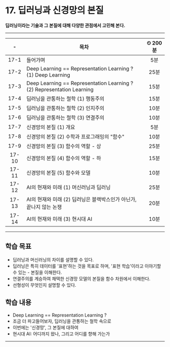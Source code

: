 # 17. 딥러닝과 신경망의 본질

**딥러닝이라는 기술과 그 본질에 대해 다양한 관점에서 고민해 본다.**

---

|-|목차|⏲ 200분|
|:---:|---|:---:|
|17-1| 들어가며 | 5분|
|17-2| Deep Learning == Representation Learning ? (1) Deep Learning | 25분|
|17-3| Deep Learning == Representation Learning ? (2) Representation Learning | 15분|
|17-4| 딥러닝을 관통하는 철학 (1) 행동주의 | 15분|
|17-5| 딥러닝을 관통하는 철학 (2) 인지주의 | 10분|
|17-6| 딥러닝을 관통하는 철학 (3) 연결주의 | 10분|
|17-7| 신경망의 본질 (1) 개요 | 5분|
|17-8| 신경망의 본질 (2) 수학과 프로그래밍의 "함수" | 10분|
|17-9| 신경망의 본질 (3) 함수의 역할 - 상 | 25분|
|17-10| 신경망의 본질 (4) 함수의 역할 - 하 | 15분|
|17-11| 신경망의 본질 (5) 함수와 모델 | 10분|
|17-12| AI의 현재와 미래 (1) 머신러닝과 딥러닝 | 25분|
|17-13| AI의 현재와 미래 (2) 딥러닝은 블랙박스인가 아닌가, 끝나지 않는 논쟁 | 20분|
|17-14| AI의 현재와 미래 (3) 현시대 AI | 10분|

---

## 학습 목표

- 딥러닝과 머신러닝의 차이를 설명할 수 있다.
- 딥러닝은 특히 데이터를 '표현'하는 것을 목표로 하며, '표현 학습'이라고 이야기할 수 있는 - 본질을 이해한다.
- 연결주의를 계승하여 채택한 신경망 모델의 본질을 함수 차원에서 이해한다.
- 선형성이 무엇인지 설명할 수 있다.

## 학습 내용

- Deep Learning == Representation Learning ?
- 조금 더 파고들어보자, 딥러닝을 관통하는 철학 속으로
- 이번에는 '신경망', 그 본질에 대하여
- 현시대 AI: 어디까지 왔나, 그리고 어디를 향해 가는가

---
